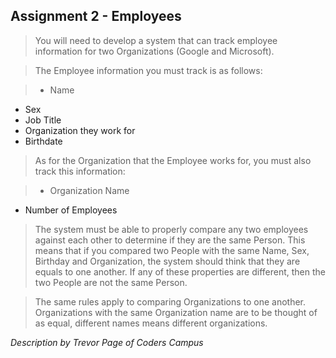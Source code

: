 Assignment 2 - Employees
-----

> You will need to develop a system that can track employee information for two Organizations (Google and Microsoft). 

> The Employee information you must track is as follows:

> * Name
* Sex
* Job Title
* Organization they work for
* Birthdate

> As for the Organization that the Employee works for, you must also track this information:

> * Organization Name
* Number of Employees

> The system must be able to properly compare any two employees against each other to determine if they are the same Person. This means that if you compared two People with the same Name, Sex, Birthday and Organization, the system should think that they are equals to one another. If any of these properties are different, then the two People are not the same Person.

> The same rules apply to comparing Organizations to one another. Organizations with the same Organization name are to be thought of as equal, different names means different organizations.

*Description by Trevor Page of Coders Campus*
